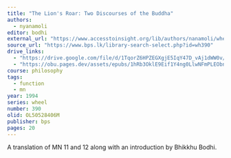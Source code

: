 ```yaml
---
title: "The Lion's Roar: Two Discourses of the Buddha"
authors:
  - nyanamoli
editor: bodhi
external_url: "https://www.accesstoinsight.org/lib/authors/nanamoli/wheel390.html"
source_url: "https://www.bps.lk/library-search-select.php?id=wh390"
drive_links:
  - "https://drive.google.com/file/d/1TqorZ6HPZEGXgjE5IqY47D_vAj1dWW0v/view?usp=drivesdk"
  - "https://obu.pages.dev/assets/epubs/1hRb3OklE9Eif1Y4ng0LlwNFmPLEObnMl.epub"
course: philosophy
tags:
  - function
  - mn
year: 1994
series: wheel
number: 390
olid: OL50528406M
publisher: bps
pages: 20
---
```


A translation of MN 11 and 12 along with an introduction by Bhikkhu Bodhi.
